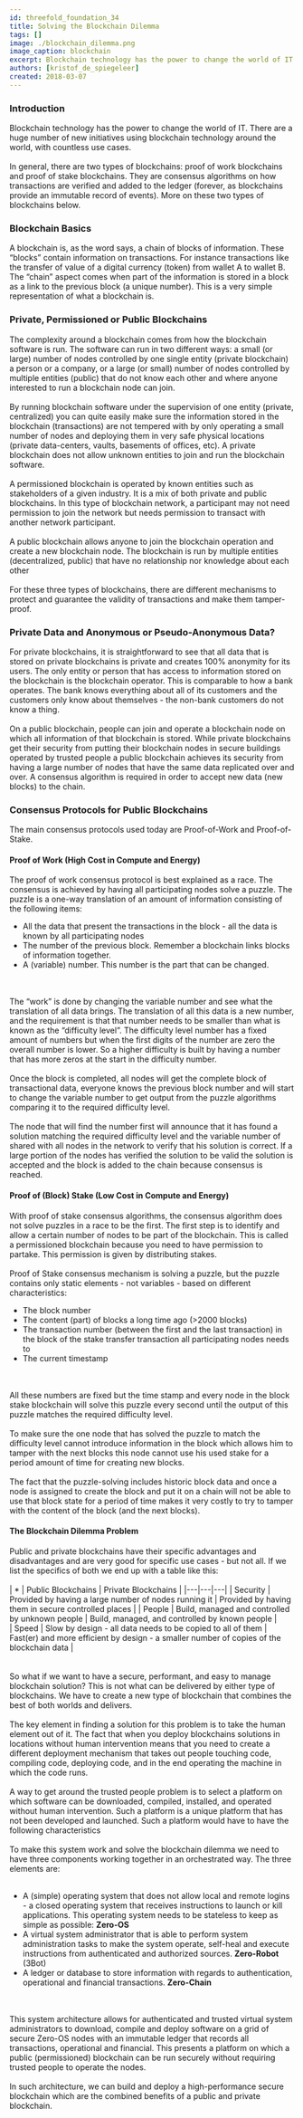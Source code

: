 ```yaml
---
id: threefold_foundation_34
title: Solving the Blockchain Dilemma
tags: []
image: ./blockchain_dilemma.png
image_caption: blockchain
excerpt: Blockchain technology has the power to change the world of IT. There are a huge number of new initiatives using blockchain technology around the world, with countless use cases.
authors: [kristof_de_spiegeleer]
created: 2018-03-07
---
```



### Introduction

Blockchain technology has the power to change the world of IT. There are a huge number of new initiatives using blockchain technology around the world, with countless use cases.
<br/>
<br/>
In general, there are two types of blockchains: proof of work blockchains and proof of stake blockchains. They are consensus algorithms on how transactions are verified and added to the ledger (forever, as blockchains provide an immutable record of events). More on these two types of blockchains below.

### Blockchain Basics

A blockchain is, as the word says, a chain of blocks of information. These “blocks” contain information on transactions. For instance transactions like the transfer of value of a digital currency (token) from wallet A to wallet B. The “chain” aspect comes when part of the information is stored in a block as a link to the previous block (a unique number). This is a very simple representation of what a blockchain is.

### Private, Permissioned or Public Blockchains

The complexity around a blockchain comes from how the blockchain software is run. The software can run in two different ways: a small (or large) number of nodes controlled by one single entity (private blockchain) a person or a company, or a large (or small) number of nodes controlled by multiple entities (public) that do not know each other and where anyone interested to run a blockchain node can join.
<br/>
<br/>
By running blockchain software under the supervision of one entity (private, centralized) you can quite easily make sure the information stored in the blockchain (transactions) are not tempered with by only operating a small number of nodes and deploying them in very safe physical locations (private data-centers, vaults, basements of offices, etc). A private blockchain does not allow unknown entities to join and run the blockchain software.
<br/>
<br/>
A permissioned blockchain is operated by known entities such as stakeholders of a given industry. It is a mix of both private and public blockchains. In this type of blockchain network, a participant may not need permission to join the network but needs permission to transact with another network participant.
<br/>
<br/>
A public blockchain allows anyone to join the blockchain operation and create a new blockchain node. The blockchain is run by multiple entities (decentralized, public) that have no relationship nor knowledge about each other 
<br/>
<br/>
For these three types of blockchains, there are different mechanisms to protect and guarantee the validity of transactions and make them tamper-proof.

### Private Data and Anonymous or Pseudo-Anonymous Data?

For private blockchains, it is straightforward to see that all data that is stored on private blockchains is private and creates 100% anonymity for its users. The only entity or person that has access to information stored on the blockchain is the blockchain operator. This is comparable to how a bank operates. The bank knows everything about all of its customers and the customers only know about themselves - the non-bank customers do not know a thing.
<br/>
<br/>
On a public blockchain, people can join and operate a blockchain node on which all information of that blockchain is stored. While private blockchains get their security from putting their blockchain nodes in secure buildings operated by trusted people a public blockchain achieves its security from having a large number of nodes that have the same data replicated over and over. A consensus algorithm is required in order to accept new data (new blocks) to the chain.

### Consensus Protocols for Public Blockchains

The main consensus protocols used today are Proof-of-Work and Proof-of-Stake.

#### Proof of Work (High Cost in Compute and Energy)

The proof of work consensus protocol is best explained as a race. The consensus is achieved by having all participating nodes solve a puzzle. The puzzle is a one-way translation of an amount of information consisting of the following items:
- All the data that present the transactions in the block - all the data is known by all participating nodes
- The number of the previous block. Remember a blockchain links blocks of information together.
- A (variable) number. This number is the part that can be changed.
<br/>
<br/>
The “work” is done by changing the variable number and see what the translation of all data brings. The translation of all this data is a new number, and the requirement is that that number needs to be smaller than what is known as the “difficulty level”. The difficulty level number has a fixed amount of numbers but when the first digits of the number are zero the overall number is lower. So a higher difficulty is built by having a number that has more zeros at the start in the difficulty number.
<br/>
<br/>
Once the block is completed, all nodes will get the complete block of transactional data, everyone knows the previous block number and will start to change the variable number to get output from the puzzle algorithms comparing it to the required difficulty level.
<br/>
<br/>
The node that will find the number first will announce that it has found a solution matching the required difficulty level and the variable number of shared with all nodes in the network to verify that his solution is correct. If a large portion of the nodes has verified the solution to be valid the solution is accepted and the block is added to the chain because consensus is reached.

#### Proof of (Block) Stake (Low Cost in Compute and Energy)

With proof of stake consensus algorithms, the consensus algorithm does not solve puzzles in a race to be the first. The first step is to identify and allow a certain number of nodes to be part of the blockchain. This is called a permissioned blockchain because you need to have permission to partake. This permission is given by distributing stakes.
<br/>
<br/>
Proof of Stake consensus mechanism is solving a puzzle, but the puzzle contains only static elements - not variables - based on different characteristics:
- The block number
- The content (part) of blocks a long time ago (>2000 blocks)
- The transaction number (between the first and the last transaction) in the block of the stake transfer transaction all participating nodes needs to
- The current timestamp
<br/>
<br/>
All these numbers are fixed but the time stamp and every node in the block stake blockchain will solve this puzzle every second until the output of this puzzle matches the required difficulty level. 
<br/>
<br/>
To make sure the one node that has solved the puzzle to match the difficulty level cannot introduce information in the block which allows him to tamper with the next blocks this node cannot use his used stake for a period amount of time for creating new blocks.
<br/>
<br/>
The fact that the puzzle-solving includes historic block data and once a node is assigned to create the block and put it on a chain will not be able to use that block state for a period of time makes it very costly to try to tamper with the content of the block (and the next blocks). 

#### The Blockchain Dilemma Problem

Public and private blockchains have their specific advantages and disadvantages and are very good for specific use cases - but not all. If we list the specifics of both we end up with a table like this:
<br/>
<br/>
| * | Public Blockchains | Private Blockchains |
|---|---|---|
| Security | Provided by having a large number of nodes running it | Provided by having them in secure controlled places | 
| People | Build, managed and controlled by unknown people | Build, managed, and controlled by known people |  
| Speed | Slow by design - all data needs to be copied to all of them | Fast(er) and more efficient by design - a smaller number of copies of the blockchain data |   
<br/>
<br/>
So what if we want to have a secure, performant, and easy to manage blockchain solution?  This is not what can be delivered by either type of blockchains.  We have to create a new type of blockchain that combines the best of both worlds and delivers.
<br/>
<br/>
The key element in finding a solution for this problem is to take the human element out of it.  The fact that when you deploy blockchains solutions in locations without human intervention means that you need to create a different deployment mechanism that takes out people touching code, compiling code, deploying code, and in the end operating the machine in which the code runs.
<br/>
<br/>
A way to get around the trusted people problem is to select a platform on which software can be downloaded, compiled, installed, and operated without human intervention.  Such a platform is a unique platform that has not been developed and launched. Such a platform would have to have the following characteristics
<br/>
<br/>
To make this system work and solve the blockchain dilemma we need to have three components working together in an orchestrated way.  The three elements are:
<br/>
<br/>
*   A (simple) operating system that does not allow local and remote logins - a closed operating system that receives instructions to launch or kill applications.  This operating system  needs to be stateless to keep as simple as possible: **Zero-OS**
*   A virtual system administrator that is able to perform system administration tasks to make the system operate, self-heal and execute instructions from authenticated and authorized sources.  **Zero-Robot** (3Bot)
*   A ledger or database to store information with regards to authentication, operational and financial transactions. **Zero-Chain**
<br/>
<br/>
This system architecture allows for authenticated and trusted virtual system administrators to download, compile and deploy software on a grid of secure Zero-OS nodes with an immutable ledger that records all transactions, operational and financial. This presents a platform on which a public (permissioned) blockchain can be run securely without requiring trusted people to operate the nodes. 
<br/>
<br/>
In such architecture, we can build and deploy a high-performance secure blockchain which are the combined benefits of a public and private blockchain.